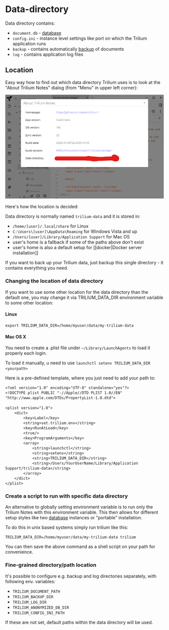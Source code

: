 # Data-directory
Data directory contains:

*   `document.db` - [database](database.md)
*   `config.ini` - instance level settings like port on which the Trilium application runs
*   `backup` - contains automatically [backup](backup.md) of documents
*   `log` - contains application log files

Location
--------

Easy way how to find out which data directory Trilium uses is to look at the "About Trilium Notes" dialog (from "Menu" in upper left corner):

![](images/about-trilium-data-dir.png)

Here's how the location is decided:

Data directory is normally named `trilium-data` and it is stored in:

*   `/home/[user]/.local/share` for Linux
*   `C:\Users\[user]\AppData\Roaming` for Windows Vista and up
*   `/Users/[user]/Library/Application Support` for Mac OS
*   user's home is a fallback if some of the paths above don't exist
*   user's home is also a default setup for \[\[docker|Docker server installation\]\]

If you want to back up your Trilium data, just backup this single directory - it contains everything you need.

### Changing the location of data directory

If you want to use some other location for the data directory than the default one, you may change it via TRILIUM\_DATA\_DIR environment variable to some other location:

#### Linux

```text-plain
export TRILIUM_DATA_DIR=/home/myuser/data/my-trilium-data
```

#### Mac OS X

You need to create a .plist file under `~/Library/LaunchAgents` to load it properly each login.

To load it manually, u need to use `launchctl setenv TRILIUM_DATA_DIR <yourpath>`

Here is a pre-defined template, where you just need to add your path to:

```text-plain
<?xml version="1.0" encoding="UTF-8" standalone="yes"?>
<!DOCTYPE plist PUBLIC "-//Apple//DTD PLIST 1.0//EN" "http://www.apple.com/DTDs/PropertyList-1.0.dtd">

<plist version="1.0">
    <dict>
        <key>Label</key>
        <string>set.trilium.env</string>
        <key>RunAtLoad</key>
        <true/>
        <key>ProgramArguments</key>
        <array>
            <string>launchctl</string>
            <string>setenv</string>
            <string>TRILIUM_DATA_DIR</string>
            <string>/Users/YourUserName/Library/Application Support/trilium-data</string>
        </array>
    </dict>
</plist>
```

### Create a script to run with specific data directory

An alternative to globally setting environment variable is to run only the Trilium Notes with this environment variable. This then allows for different setup styles like two [database](database.md) instances or "portable" installation.

To do this in unix based systems simply run trilium like this:

```text-plain
TRILIUM_DATA_DIR=/home/myuser/data/my-trilium-data trilium
```

You can then save the above command as a shell script on your path for convenience.

### Fine-grained directory/path location

It's possible to configure e.g. backup and log directories separately, with following env. variables:

*   `TRILIUM_DOCUMENT_PATH`
*   `TRILIUM_BACKUP_DIR`
*   `TRILIUM_LOG_DIR`
*   `TRILIUM_ANONYMIZED_DB_DIR`
*   `TRILIUM_CONFIG_INI_PATH`

If these are not set, default paths within the data directory will be used.
